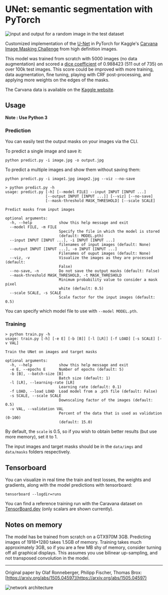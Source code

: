 # UNet: semantic segmentation with PyTorch

![input and output for a random image in the test dataset](https://framapic.org/OcE8HlU6me61/KNTt8GFQzxDR.png)


Customized implementation of the [U-Net](https://arxiv.org/abs/1505.04597) in PyTorch for Kaggle's [Carvana Image Masking Challenge](https://www.kaggle.com/c/carvana-image-masking-challenge) from high definition images.

This model was trained from scratch with 5000 images (no data augmentation) and scored a [dice coefficient](https://en.wikipedia.org/wiki/S%C3%B8rensen%E2%80%93Dice_coefficient) of 0.988423 (511 out of 735) on over 100k test images. This score could be improved with more training, data augmentation, fine tuning, playing with CRF post-processing, and applying more weights on the edges of the masks.

The Carvana data is available on the [Kaggle website](https://www.kaggle.com/c/carvana-image-masking-challenge/data).

## Usage
**Note : Use Python 3**
### Prediction

You can easily test the output masks on your images via the CLI.

To predict a single image and save it:

`python predict.py -i image.jpg -o output.jpg`

To predict a multiple images and show them without saving them:

`python predict.py -i image1.jpg image2.jpg --viz --no-save`

```shell script
> python predict.py -h
usage: predict.py [-h] [--model FILE] --input INPUT [INPUT ...]
                  [--output INPUT [INPUT ...]] [--viz] [--no-save]
                  [--mask-threshold MASK_THRESHOLD] [--scale SCALE]

Predict masks from input images

optional arguments:
  -h, --help            show this help message and exit
  --model FILE, -m FILE
                        Specify the file in which the model is stored
                        (default: MODEL.pth)
  --input INPUT [INPUT ...], -i INPUT [INPUT ...]
                        filenames of input images (default: None)
  --output INPUT [INPUT ...], -o INPUT [INPUT ...]
                        Filenames of ouput images (default: None)
  --viz, -v             Visualize the images as they are processed (default:
                        False)
  --no-save, -n         Do not save the output masks (default: False)
  --mask-threshold MASK_THRESHOLD, -t MASK_THRESHOLD
                        Minimum probability value to consider a mask pixel
                        white (default: 0.5)
  --scale SCALE, -s SCALE
                        Scale factor for the input images (default: 0.5)
```
You can specify which model file to use with `--model MODEL.pth`.

### Training

```shell script
> python train.py -h
usage: train.py [-h] [-e E] [-b [B]] [-l [LR]] [-f LOAD] [-s SCALE] [-v VAL]

Train the UNet on images and target masks

optional arguments:
  -h, --help            show this help message and exit
  -e E, --epochs E      Number of epochs (default: 5)
  -b [B], --batch-size [B]
                        Batch size (default: 1)
  -l [LR], --learning-rate [LR]
                        Learning rate (default: 0.1)
  -f LOAD, --load LOAD  Load model from a .pth file (default: False)
  -s SCALE, --scale SCALE
                        Downscaling factor of the images (default: 0.5)
  -v VAL, --validation VAL
                        Percent of the data that is used as validation (0-100)
                        (default: 15.0)

```
By default, the `scale` is 0.5, so if you wish to obtain better results (but use more memory), set it to 1.

The input images and target masks should be in the `data/imgs` and `data/masks` folders respectively.

## Tensorboard
You can visualize in real time the train and test losses, the weights and gradients, along with the model predictions with tensorboard:

`tensorboard --logdir=runs`

You can find a reference training run with the Caravana dataset on [TensorBoard.dev](https://tensorboard.dev/experiment/1m1Ql50MSJixCbG1m9EcDQ/#scalars&_smoothingWeight=0.6) (only scalars are shown currently).

## Notes on memory

The model has be trained from scratch on a GTX970M 3GB.
Predicting images of 1918*1280 takes 1.5GB of memory.
Training takes much approximately 3GB, so if you are a few MB shy of memory, consider turning off all graphical displays.
This assumes you use bilinear up-sampling, and not transposed convolution in the model.

---

Original paper by Olaf Ronneberger, Philipp Fischer, Thomas Brox: [https://arxiv.org/abs/1505.04597](https://arxiv.org/abs/1505.04597)

![network architecture](https://i.imgur.com/jeDVpqF.png)
